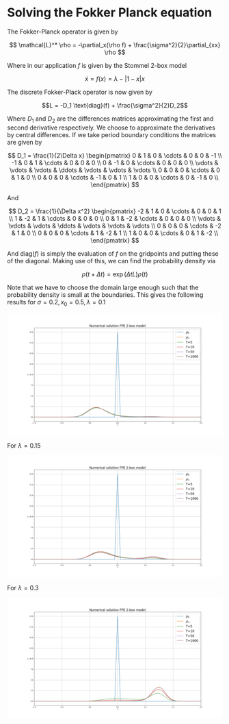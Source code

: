 # Solving the Fokker Planck equation
The Fokker-Planck operator is given by

$$ \mathcal{L}^* \rho = -\partial_x(\rho f) + \frac{\sigma^2}{2}\partial_{xx} \rho $$

Where in our application $f$ is given by the Stommel 2-box model

$$ \dot{x} = f(x) = \lambda - |1-x|x $$

The discrete Fokker-Plack operator is now given by

$$L = -D_1 \text{diag}(f) + \frac{\sigma^2}{2}D_2$$

Where $D_1$ and $D_2$ are the differences matrices approximating the first and second derivative respectively. We choose to approximate the derivatives by central differences. If we take period boundary conditions the matrices are given by

$$ 
D_1 = \frac{1}{2\Delta x} \begin{pmatrix}
0 & 1 & 0 & \cdots & 0 & 0 & -1 \\
-1 & 0 & 1 & \cdots & 0 & 0 & 0 \\
0 & -1 & 0 & \cdots & 0 & 0 & 0 \\
\vdots & \vdots & \vdots & \ddots & \vdots & \vdots & \vdots \\
0 & 0 & 0 & \cdots & 0 & 1 & 0 \\
0 & 0 & 0 & \cdots & -1 & 0 & 1 \\
1 & 0 & 0 & \cdots & 0 & -1 & 0 \\
\end{pmatrix}
$$

And

$$ D_2 =  \frac{1}{\Delta x^2} \begin{pmatrix}
-2 & 1 & 0 & \cdots & 0 & 0 & 1 \\
1 & -2 & 1 & \cdots & 0 & 0 & 0 \\
0 & 1 & -2 & \cdots & 0 & 0 & 0 \\
\vdots & \vdots & \vdots & \ddots & \vdots & \vdots & \vdots \\
0 & 0 & 0 & \cdots & -2 & 1 & 0 \\
0 & 0 & 0 & \cdots & 1 & -2 & 1 \\
1 & 0 & 0 & \cdots & 0 & 1 & -2 \\
\end{pmatrix} $$

And diag($f$) is simply the evaluation of $f$ on the gridpoints and putting these of the diagonal. Making use of this, we can find the probability density via

$$\rho(t+\Delta t) = \exp{\left(\Delta t L\right)} \rho(t)$$

Note that we have to choose the domain large enough such that the probability density is small at the boundaries. This gives the following results for $\sigma = 0.2, x_0 = 0.5, \lambda = 0.1$ 

![lambda = 0.1](0.50.10.2.png)

For $\lambda =0.15$

![\lambda = 0.15](0.50.150.2.png)

For $\lambda = 0.3$

![\lambda = 0.3](0.50.30.2.png)





